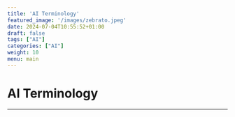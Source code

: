 ```yaml
---
title: 'AI Terminology'
featured_image: '/images/zebrato.jpeg'
date: 2024-07-04T10:55:52+01:00
draft: false
tags: ["AI"]
categories: ["AI"]
weight: 10
menu: main
---
```


# AI Terminology

---